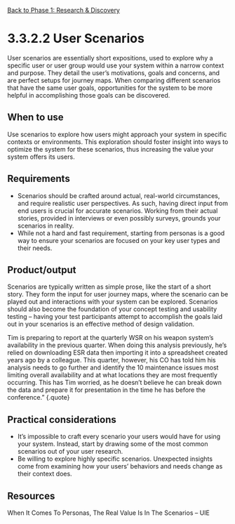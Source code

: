 [Back to Phase 1: Research & Discovery](3-3-research.md)

# 3.3.2.2 User Scenarios

User scenarios are essentially short expositions, used to explore why a specific user or user group would use your system within a narrow context and purpose. They detail the user’s motivations, goals and concerns, and are perfect setups for journey maps. When comparing different scenarios that have the same user goals, opportunities for the system to be more helpful in accomplishing those goals can be discovered.

## When to use

Use scenarios to explore how users might approach your system in specific contexts or environments. This exploration should foster insight into ways to optimize the system for these scenarios, thus increasing the value your system offers its users.

## Requirements

- Scenarios should be crafted around actual, real-world circumstances, and require realistic user perspectives. As such, having direct input from end users is crucial for accurate scenarios. Working from their actual stories, provided in interviews or even possibly surveys, grounds your scenarios in reality.
- While not a hard and fast requirement, starting from personas is a good way to ensure your scenarios are focused on your key user types and their needs.

## Product/output

Scenarios are typically written as simple prose, like the start of a short story. They form the input for user journey maps, where the scenario can be played out and interactions with your system can be explored. Scenarios should also become the foundation of your concept testing and usability testing – having your test participants attempt to accomplish the goals laid out in your scenarios is an effective method of design validation.

Tim is preparing to report at the quarterly WSR on his weapon system’s availability in the previous quarter. When doing this analysis previously, he’s relied on downloading ESR data then importing it into a spreadsheet created years ago by a colleague. This quarter, however, his CO has told him his analysis needs to go further and identify the 10 maintenance issues most limiting overall availability and at what locations they are most frequently occurring. This has Tim worried, as he doesn’t believe he can break down the data and prepare it for presentation in the time he has before the conference.”
{.quote}

## Practical considerations

- It’s impossible to craft every scenario your users would have for using your system. Instead, start by drawing some of the most common scenarios out of your user research.
- Be willing to explore highly specific scenarios. Unexpected insights come from examining how your users’ behaviors and needs change as their context does.


## Resources

When It Comes To Personas, The Real Value Is In The Scenarios – UIE
